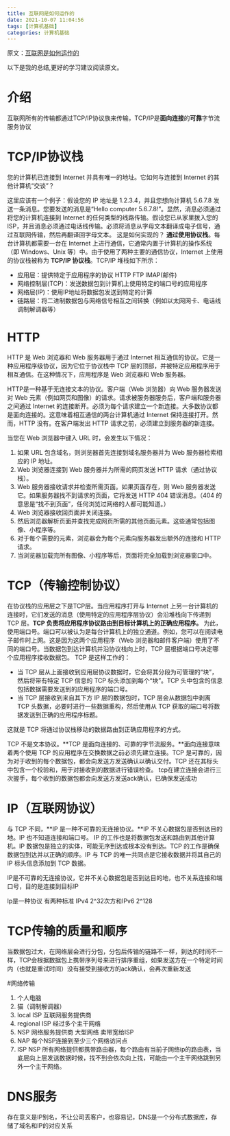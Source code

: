 ```yaml
---
title: 互联网是如何运作的
date: 2021-10-07 11:04:56
tags: [计算机基础]
categories: 计算机基础
---
```

原文：[互联网是如何运作的](https://web.stanford.edu/class/msande91si/www-spr04/readings/week1/InternetWhitepaper.htm)

以下是我的总结,更好的学习建议阅读原文。
# 介绍

互联网所有的传输都通过TCP/IP协议族来传输，TCP/IP是**面向连接**的**可靠**字节流服务协议

# TCP/IP协议栈
您的计算机已连接到 Internet 并具有唯一的地址。它如何与连接到 Internet 的其他计算机“交谈”？

这里应该有一个例子：假设您的 IP 地址是 1.2.3.4，并且您想向计算机 5.6.7.8 发送一条消息。您要发送的消息是“Hello computer 5.6.7.8!”。显然，消息必须通过将您的计算机连接到 Internet 的任何类型的线路传输。假设您已从家里拨入您的 ISP，并且消息必须通过电话线传输。必须将消息从字母文本翻译成电子信号，通过互联网传输，然后再翻译回字母文本。 这是如何实现的？
**通过使用协议栈**。每台计算机都需要一台在 Internet 上进行通信，它通常内置于计算机的操作系统（即 Windows、Unix 等）中。由于使用了两种主要的通信协议，Internet 上使用的协议栈被称为 **TCP/IP 协议栈**。TCP/IP 堆栈如下所示：
- 应用层：提供特定于应用程序的协议  HTTP   FTP   IMAP(邮件)
- 网络控制层(TCP)：发送数据包到计算机上使用特定的端口号的应用程序
- 网络层(IP)：使用IP地址将数据包发送到特定的计算
- 链路层：将二进制数据包与网络信号相互之间转换（例如以太网网卡、电话线调制解调器等）

# HTTP
HTTP 是 Web 浏览器和 Web 服务器用于通过 Internet 相互通信的协议。它是一种应用程序级协议，因为它位于协议栈中 TCP 层的顶部，并被特定应用程序用于相互通信。在这种情况下，应用程序是 Web 浏览器和 Web 服务器。

HTTP是一种基于无连接文本的协议。客户端（Web 浏览器）向 Web 服务器发送对 Web 元素（例如网页和图像）的请求。请求被服务器服务后，客户端和服务器之间通过 Internet 的连接断开。必须为每个请求建立一个新连接。大多数协议都是面向连接的。这意味着相互通信的两台计算机通过 Internet 保持连接打开。然而，HTTP 没有。在客户端发出 HTTP 请求之前，必须建立到服务器的新连接。

当您在 Web 浏览器中键入 URL 时，会发生以下情况：

1. 如果 URL 包含域名，则浏览器首先连接到域名服务器并为 Web 服务器检索相应的 IP 地址。
2. Web 浏览器连接到 Web 服务器并为所需的网页发送 HTTP 请求（通过协议栈）。
3. Web 服务器接收请求并检查所需页面。如果页面存在，则 Web 服务器发送它。如果服务器找不到请求的页面，它将发送 HTTP 404 错误消息。（404 的意思是“找不到页面”，任何浏览过网络的人都可能知道。）
4. Web 浏览器接收回页面并关闭连接。
4. 然后浏览器解析页面并查找完成网页所需的其他页面元素。这些通常包括图像、小程序等。
6. 对于每个需要的元素，浏览器会为每个元素向服务器发出额外的连接和 HTTP 请求。
7. 当浏览器加载完所有图像、小程序等后，页面将完全加载到浏览器窗口中。

# TCP（传输控制协议）
在协议栈的应用层之下是TCP层。当应用程序打开与 Internet 上另一台计算机的连接时，它们发送的消息（使用特定的应用程序层协议）会沿堆栈向下传递到 TCP 层。**TCP 负责将应用程序协议路由到目标计算机上的正确应用程序。** 为此，使用端口号。端口可以​​被认为是每台计算机上的独立通道。例如，您可以在阅读电子邮件时上网。这是因为这两个应用程序（Web 浏览器和邮件客户端）使用了不同的端口号。当数据包到达计算机并沿协议栈向上时，TCP 层根据端口号决定哪个应用程序接收数据包。
TCP 是这样工作的：

- 当 TCP 层从上面接收到应用层协议数据时，它会将其分段为可管理的“块”，然后将带有特定 TCP 信息的 TCP 标头添加到每个“块”。TCP 头中包含的信息包括数据需要发送到的应用程序的端口号。
- 当 TCP 层接收到来自其下方 IP 层的数据包时，TCP 层会从数据包中剥离 TCP 头数据，必要时进行一些数据重构，然后使用从 TCP 获取的端口号将数据发送到正确的应用程序标题。

这就是 TCP 将通过协议栈移动的数据路由到正确应用程序的方式。

TCP 不是文本协议。**TCP 是面向连接的、可靠的字节流服务。**面向连接意味着两个使用 TCP 的应用程序在交换数据之前必须先建立连接。TCP 是可靠的，因为对于收到的每个数据包，都会向发送方发送确认以确认交付。TCP 还在其标头中包含一个校验和，用于对接收到的数据进行错误检查。
tcp在建立连接会进行三次握手，每个收到的数据包都会向发送方发送ack确认，已确保发送成功

# IP（互联网协议）
与 TCP 不同，**IP 是一种不可靠的无连接协议。**IP 不关心数据包是否到达目的地。IP 也不知道连接和端口号。 IP 的工作也是将数据包发送和路由到其他计算机。IP 数据包是独立的实体，可能无序到达或根本没有到达。TCP 的工作是确保数据包到达并以正确的顺序。IP 与 TCP 的唯一共同点是它接收数据并将其自己的 IP 标头信息添加到 TCP 数据。

IP是不可靠的无连接协议，它并不关心数据包是否到达目的地，也不关系连接和端口号，目的是连接到目标IP

Ip是一种协议  有两种标准  IPv4 2^32次方和IPv6  2^128

# TCP传输的质量和顺序

当数据包过大，在网络层会进行分包，分包后传输的链路不一样，到达的时间不一样，TCP会根据数据包上携带序列号来进行排序重组，如果发送方在一个特定时间内（也就是重试时间）没有接受到接收方的ack确认，会再次重新发送

#网络传输

1. 个人电脑
2. 猫（调制解调器）
3. local ISP   互联网服务提供商
4. regional ISP   经过多个主干网络
5. NSP   网络服务提供商  大型网络  卖带宽给ISP
6. NAP   每个NSP连接到至少三个网络访问点
7. ISP  NSP 所有网络提供都携带路由器，每个路由有当前子网络ip的路由表，当底层向上层发送数据时候，找不到会依次向上找，可能由一个主干网络跳到另外一个主干网络。

# DNS服务

存在意义是IP别名，不让公司丢客户，也容易记，DNS是一个分布式数据库，存储了域名和IP的对应关系